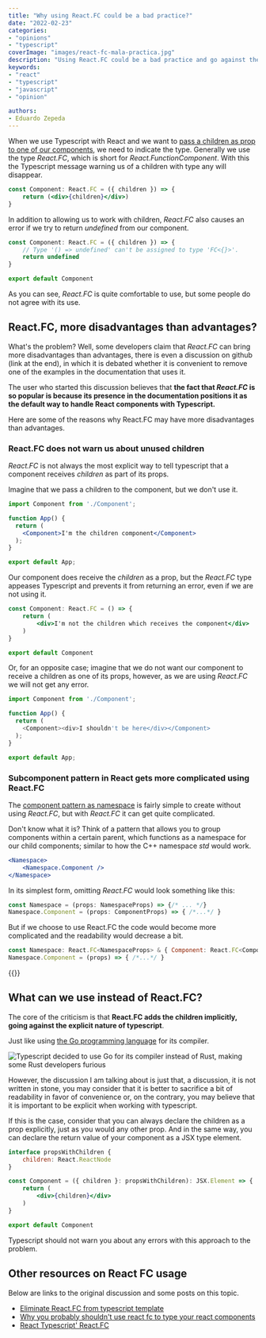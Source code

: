 ```yaml
---
title: "Why using React.FC could be a bad practice?"
date: "2022-02-23"
categories:
- "opinions"
- "typescript"
coverImage: "images/react-fc-mala-practica.jpg"
description: "Using React.FC could be a bad practice and go against the explicit nature of Typescript due to its ambiguous way of dealing with children, of course is not the only way, there are better ways to deal with React components that have children."
keywords:
- "react"
- "typescript"
- "javascript"
- "opinion"

authors:
- Eduardo Zepeda
---
```


When we use Typescript with React and we want to [pass a children as prop to one of our components](/en/types-for-react-components-with-children/), we need to indicate the type. Generally we use the type _React.FC_, which is short for _React.FunctionComponent_. With this the Typescript message warning us of a children with type any will disappear.

```jsx
const Component: React.FC = ({ children }) => {
    return (<div>{children}</div>)
}
```

In addition to allowing us to work with children, _React.FC_ also causes an error if we try to return _undefined_ from our component.

```jsx
const Component: React.FC = ({ children }) => {
    // Type '() => undefined' can't be assigned to type 'FC<{}>'.
    return undefined
}

export default Component
```

As you can see, *React.FC* is quite comfortable to use, but some people do not agree with its use.

## React.FC, more disadvantages than advantages?

What's the problem? Well, some developers claim that _React.FC_ can bring more disadvantages than advantages, there is even a discussion on github (link at the end), in which it is debated whether it is convenient to remove one of the examples in the documentation that uses it.

The user who started this discussion believes that **the fact that _React.FC_ is so popular is because its presence in the documentation positions it as the default way to handle React components with Typescript.**

Here are some of the reasons why React.FC may have more disadvantages than advantages.

### React.FC does not warn us about unused children

_React.FC_ is not always the most explicit way to tell typescript that a component receives _children_ as part of its props.

Imagine that we pass a children to the component, but we don't use it.

```jsx
import Component from './Component';

function App() {
  return (
    <Component>I'm the children component</Component>
  );
}

export default App;
```

Our component does receive the _children_ as a prop, but the _React.FC_ type appeases Typescript and prevents it from returning an error, even if we are not using it.

```jsx
const Component: React.FC = () => {
    return (
        <div>I'm not the children which receives the component</div>
    )
}

export default Component
```

Or, for an opposite case; imagine that we do not want our component to receive a children as one of its props, however, as we are using _React.FC_ we will not get any error.

```javascript
import Component from './Component';

function App() {
  return (
    <Component><div>I shouldn't be here</div></Component>
  );
}

export default App;
```

### Subcomponent pattern in React gets more complicated using React.FC

The [component pattern as namespace](https://medium.com/@kunukn_95852/react-components-with-namespace-f3d169feaf91) is fairly simple to create without using *React.FC*, but with *React.FC* it can get quite complicated.

Don't know what it is? Think of a pattern that allows you to group components within a certain parent, which functions as a namespace for our child components; similar to how the C++ namespace _std_ would work.

```jsx
<Namespace>
    <Namespace.Component />
</Namespace>
```

In its simplest form, omitting *React.FC* would look something like this:

```jsx
const Namespace = (props: NamespaceProps) => {/* ... */}
Namespace.Component = (props: ComponentProps) => { /*...*/ }
```

But if we choose to use React.FC the code would become more complicated and the readability would decrease a bit.

```jsx
const Namespace: React.FC<NamespaceProps> & { Component: React.FC<ComponentProps> } = (props) => {/* ... */ }
Namespace.Component = (props) => { /*...*/ }
```

{{<ad>}}

## What can we use instead of React.FC?

The core of the criticism is that **React.FC adds the children implicitly, going against the explicit nature of typescript**.

Just like using [the Go programming language](/en/go-programming-language-introduction-to-variables-and-data-types/) for its compiler.

![Typescript decided to use Go for its compiler instead of Rust, making some Rust developers furious](https://res.cloudinary.com/dwrscezd2/image/upload/v1741885083/rust-meme-typescript_xa6ajl.webp "Typescript decided to use Go for its compiler instead of Rust, making some Rust developers furious")

However, the discussion I am talking about is just that, a discussion, it is not written in stone, you may consider that it is better to sacrifice a bit of readability in favor of convenience or, on the contrary, you may believe that it is important to be explicit when working with typescript.

If this is the case, consider that you can always declare the children as a prop explicitly, just as you would any other prop. And in the same way, you can declare the return value of your component as a JSX type element.

```jsx
interface propsWithChildren {
    children: React.ReactNode
}

const Component = ({ children }: propsWithChildren): JSX.Element => {
    return (
        <div>{children}</div>
    )
}

export default Component
```

Typescript should not warn you about any errors with this approach to the problem.

## Other resources on React FC usage

Below are links to the original discussion and some posts on this topic.

* [Eliminate React.FC from typescript template](https://github.com/facebook/create-react-app/pull/8177)
* [Why you probably shouldn't use react fc to type your react components](https://medium.com/raccoons-group/why-you-probably-shouldnt-use-react-fc-to-type-your-react-components-37ca1243dd13)
* [React Typescript' React.FC](https://www.harrymt.com/blog/2020/05/20/react-typescript-react-fc.html)